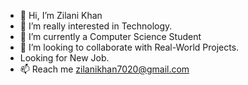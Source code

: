 - 👋 Hi, I’m Zilani Khan
- 👀 I’m really interested in Technology.
- 🌱 I’m currently a Computer Science Student
- 💞️ I’m looking to collaborate with Real-World Projects.
- Looking for New Job.
- 📫 Reach me zilanikhan7020@gmail.com
